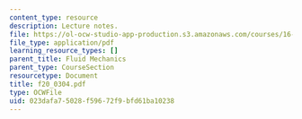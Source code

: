```yaml
---
content_type: resource
description: Lecture notes.
file: https://ol-ocw-studio-app-production.s3.amazonaws.com/courses/16-01-unified-engineering-i-ii-iii-iv-fall-2005-spring-2006/023dafa75028f59672f9bfd61ba10238_f20_0304.pdf
file_type: application/pdf
learning_resource_types: []
parent_title: Fluid Mechanics
parent_type: CourseSection
resourcetype: Document
title: f20_0304.pdf
type: OCWFile
uid: 023dafa7-5028-f596-72f9-bfd61ba10238
---
```

